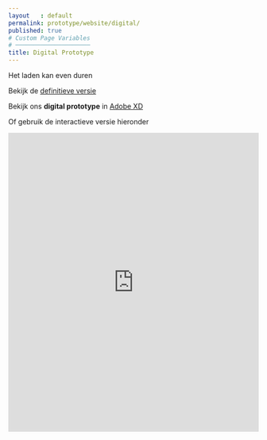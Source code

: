```yaml
---
layout   : default
permalink: prototype/website/digital/
published: true
# Custom Page Variables
# ─────────────────────
title: Digital Prototype
---
```


<div class="alert bg-color-main txt-color-white" role="alert">
  Het laden kan even duren
</div>

Bekijk de <a href="{{ site.baseurl }}/onepager/" target="_blank" rel="noopener">definitieve versie</a>

Bekijk ons **digital prototype** in <a href="https://xd.adobe.com/view/a7128f12-a583-4030-619a-18189661563a-d123/" target="_blank" rel="noopener">Adobe XD</a>

Of gebruik de interactieve versie hieronder

<iframe width="100%" height="600" src="https://xd.adobe.com/embed/a7128f12-a583-4030-619a-18189661563a-d123/" frameborder="0" allowfullscreen></iframe>